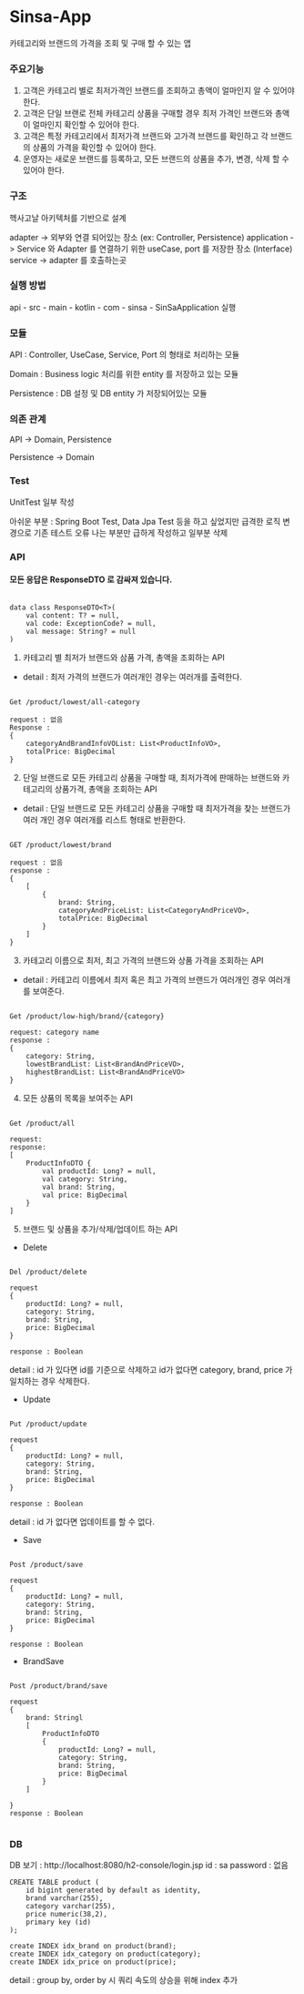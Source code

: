 # Sinsa-App

카테고리와 브랜드의 가격을 조회 및 구매 할 수 있는 앱


### 주요기능

1. 고객은 카테고리 별로 최저가격인 브랜드를 조회하고 총액이 얼마인지 알 수 있어야 한다.
2. 고객은 단일 브랜로 전체 카테고리 상품을 구매할 경우 최저 가격인 브랜드와 총액이 얼마인지 확인할 수 있어야 한다.
3. 고객은 특정 카테고리에서 최저가격 브랜드와 고가격 브랜드를 확인하고 각 브랜드의 상품의 가격을 확인할 수 있어야 한다.
4. 운영자는 새로운 브랜드를 등록하고, 모든 브랜드의 상품을 추가, 변경, 삭제 할 수 있어야 한다.


### 구조

헥사고날 아키텍처를 기반으로 설계

adapter -> 외부와 연결 되어있는 장소 (ex: Controller, Persistence)
application -> Service 와 Adapter 를 연결하기 위한 useCase, port 를 저장한 장소 (Interface)
service -> adapter 를 호출하는곳


### 실행 방법

api - src - main - kotlin - com - sinsa - SinSaApplication 실행

### 모듈

API : Controller, UseCase, Service, Port 의 형태로 처리하는 모듈

Domain : Business logic 처리를 위한 entity 를 저장하고 있는 모듈

Persistence : DB 설정 및 DB entity 가 저장되어있는 모듈

### 의존 관계

API -> Domain, Persistence

Persistence -> Domain

### Test

UnitTest 일부 작성

아쉬운 부분 : Spring Boot Test, Data Jpa Test 등을 하고 싶었지만 급격한 로직 변경으로
기존 테스트 오류 나는 부분만 급하게 작성하고 일부분 삭제

### API

#### 모든 응답은 ResponseDTO 로 감싸져 있습니다.

```

data class ResponseDTO<T>(
    val content: T? = null,
    val code: ExceptionCode? = null,
    val message: String? = null
)

```

1. 카테고리 별 최저가 브랜드와 삼품 가격, 총액을 조회하는 API
- detail : 최저 가격의 브랜드가 여러개인 경우는 여러개를 출력한다.
```

Get /product/lowest/all-category

request : 없음
Response : 
{
    categoryAndBrandInfoVOList: List<ProductInfoVO>,
    totalPrice: BigDecimal
}
```

2. 단일 브랜드로 모든 카테고리 상품을 구매할 때, 최저가격에 판매하는 브랜드와 카테고리의 상품가격, 총액을 조회하는 API
- detail : 단일 브랜드로 모든 카테고리 상품을 구매할 때 최저가격을 찾는 브랜드가 여러 개인 경우 여러개를 리스트 형태로 반환한다.
```

GET /product/lowest/brand

request : 없음
response : 
{
    [
        {
            brand: String,
            categoryAndPriceList: List<CategoryAndPriceVO>,
            totalPrice: BigDecimal
        }
    ]
}
```

3. 카테고리 이름으로 최저, 최고 가격의 브랜드와 상품 가격을 조회하는 API
- detail : 카테고리 이름에서 최저 혹은 최고 가격의 브랜드가 여러개인 경우 여러개를 보여준다.
```

Get /product/low-high/brand/{category}

request: category name
response : 
{
    category: String,
    lowestBrandList: List<BrandAndPriceVO>,
    highestBrandList: List<BrandAndPriceVO>
}
```

4. 모든 상품의 목록을 보여주는 API

```

Get /product/all

request: 
response: 
[
    ProductInfoDTO {
        val productId: Long? = null,
        val category: String,
        val brand: String,
        val price: BigDecimal
    }
]

```


5. 브랜드 및 상품을 추가/삭제/업데이트 하는 API

- Delete
```

Del /product/delete

request
{
    productId: Long? = null,
    category: String,
    brand: String,
    price: BigDecimal
}

response : Boolean
```
detail : id 가 있다면 id를 기준으로 삭제하고 id가 없다면 category, brand, price 가 일치하는 경우 삭제한다.

- Update

```

Put /product/update

request
{
    productId: Long? = null,
    category: String,
    brand: String,
    price: BigDecimal
}

response : Boolean
```

detail : id 가 없다면 업데이트를 할 수 없다.

  - Save
```

Post /product/save

request
{
    productId: Long? = null,
    category: String,
    brand: String,
    price: BigDecimal
}

response : Boolean
```

- BrandSave

```

Post /product/brand/save

request
{
    brand: Stringl
    [    
        ProductInfoDTO
        {
            productId: Long? = null,
            category: String,
            brand: String,
            price: BigDecimal
        }
    ]   
    
}
response : Boolean


```


### DB

DB 보기  : http://localhost:8080/h2-console/login.jsp
id : sa
password : 없음

```
CREATE TABLE product (
    id bigint generated by default as identity,
    brand varchar(255),
    category varchar(255),
    price numeric(38,2),
    primary key (id)
);

create INDEX idx_brand on product(brand);
create INDEX idx_category on product(category);
create INDEX idx_price on product(price);
```
detail : group by, order by 시 쿼리 속도의 상승을 위해 index 추가